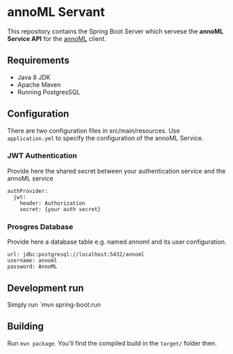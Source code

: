 # annoML Servant
This repository contains the Spring Boot Server which servese the **annoML Service API** for the [annoML](https://gitlab.thomb.org/thomborg/annoml) client. 

## Requirements
- Java 8 JDK
- Apache Maven
- Running PostgresSQL

## Configuration
There are two configuration files in src/main/resources.
Use `application.yml` to specify the configuration of the annoML Service.

### JWT Authentication
Provide here the shared secret between your authentication service and the annoML service
````
authProvider:
  jwt:
    header: Authorization
    secret: {your auth secret}
````


### Prosgres Database
Provide here a database table e.g. named annoml and its user configuration.
    
    url: jdbc:postgresql://localhost:5432/annoml
    username: annoml
    password: AnnoML


## Development run
Simply run `mvn spring-boot:run

## Building
Run `mvn package`.
You'll find the compiled build in the `target/` folder then.
